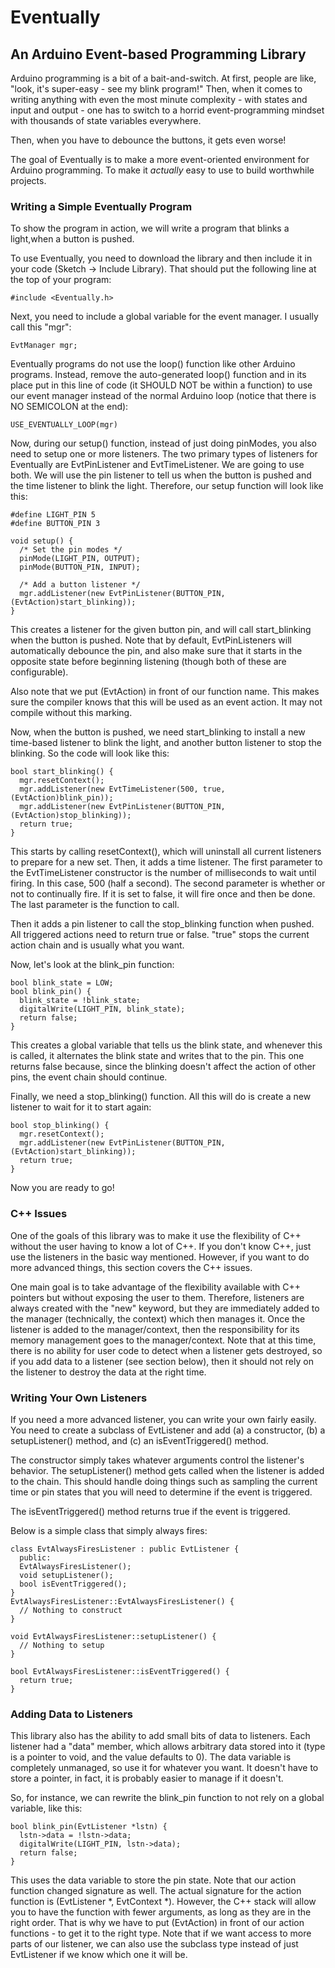 Eventually
==========
An Arduino Event-based Programming Library
------------------------------------------

Arduino programming is a bit of a bait-and-switch.  At first, people are like, "look, it's super-easy - see my blink program!"  Then, when it comes to writing anything with even the most minute complexity - with states and input and output - one has to switch to a horrid event-programming mindset with thousands of state variables everywhere.

Then, when you have to debounce the buttons, it gets even worse!

The goal of Eventually is to make a more event-oriented environment for Arduino programming.  To make it *actually* easy to use to build worthwhile projects.

### Writing a Simple Eventually Program

To show the program in action, we will write a program that blinks a light,when a button is pushed.

To use Eventually, you need to download the library and then include it in your code (Sketch -> Include Library).  That should put the following line at the top of your program:

    #include <Eventually.h>

Next, you need to include a global variable for the event manager.  I usually call this "mgr":

    EvtManager mgr;

Eventually programs do not use the loop() function like other Arduino programs.  Instead, remove the auto-generated loop() function and in its place put in this line of code (it SHOULD NOT be within a function) to use our event manager instead of the normal Arduino loop (notice that there is NO SEMICOLON at the end):

    USE_EVENTUALLY_LOOP(mgr)

Now, during our setup() function, instead of just doing pinModes, you also need to setup one or more listeners.  The two primary types of listeners for Eventually are EvtPinListener and EvtTimeListener.  We are going to use both.  We will use the pin listener to tell us when the button is pushed and the time listener to blink the light.  Therefore, our setup function will look like this:

    #define LIGHT_PIN 5
    #define BUTTON_PIN 3

    void setup() {
      /* Set the pin modes */
      pinMode(LIGHT_PIN, OUTPUT);
      pinMode(BUTTON_PIN, INPUT);

      /* Add a button listener */
      mgr.addListener(new EvtPinListener(BUTTON_PIN, (EvtAction)start_blinking));
    }

This creates a listener for the given button pin, and will call start_blinking when the button is pushed.  Note that by default, EvtPinListeners will automatically debounce the pin, and also make sure that it starts in the opposite state before beginning listening (though both of these are configurable).

Also note that we put (EvtAction) in front of our function name.  This makes sure the compiler knows that this will be used as an event action.  It may not compile without this marking.

Now, when the button is pushed, we need start_blinking to install a new time-based listener to blink the light, and another button listener to stop the blinking.  So the code will look like this:

    bool start_blinking() {
      mgr.resetContext(); 
      mgr.addListener(new EvtTimeListener(500, true, (EvtAction)blink_pin));
      mgr.addListener(new EvtPinListener(BUTTON_PIN, (EvtAction)stop_blinking));
      return true;
    }

This starts by calling resetContext(), which will uninstall all current listeners to prepare for a new set.  Then, it adds a time listener.  The first parameter to the EvtTimeListener constructor is the number of milliseconds to wait until firing.  In this case, 500 (half a second).  The second parameter is whether or not to continually fire.  If it is set to false, it will fire once and then be done.  The last parameter is the function to call.

Then it adds a pin listener to call the stop_blinking function when pushed.  All triggered actions need to return true or false.  "true" stops the current action chain and is usually what you want.

Now, let's look at the blink_pin function:

    bool blink_state = LOW;
    bool blink_pin() {
      blink_state = !blink_state;
      digitalWrite(LIGHT_PIN, blink_state);
      return false;
    }

This creates a global variable that tells us the blink state, and whenever this is called, it alternates the blink state and writes that to the pin.  This one returns false because, since the blinking doesn't affect the action of other pins, the event chain should continue.

Finally, we need a stop_blinking() function.  All this will do is create a new listener to wait for it to start again:

    bool stop_blinking() {
      mgr.resetContext();
      mgr.addListener(new EvtPinListener(BUTTON_PIN, (EvtAction)start_blinking));
      return true;
    }

Now you are ready to go!

### C++ Issues

One of the goals of this library was to make it use the flexibility of C++ without the user having to know a lot of C++.  If you don't know C++, just use the listeners in the basic way mentioned.  However, if you want to do more advanced things, this section covers the C++ issues.  

One main goal is to take advantage of the flexibility available with C++ pointers but without exposing the user to them.  Therefore, listeners are always created with the "new" keyword, but they are immediately added to the manager (technically, the context) which then manages it.  Once the listener is added to the manager/context, then the responsibility for its memory management goes to the manager/context.  Note that at this time, there is no ability for user code to detect when a listener gets destroyed, so if you add data to a listener (see section below), then it should not rely on the listener to destroy the data at the right time.

### Writing Your Own Listeners

If you need a more advanced listener, you can write your own fairly easily.
You need to create a subclass of EvtListener and add (a) a constructor, (b) a setupListener() method, and (c) an isEventTriggered() method.

The constructor simply takes whatever arguments control the listener's behavior.  The setupListener() method gets called when the listener is added to the chain.  This should handle doing things such as sampling the current time or pin states that you will need to determine if the event is triggered.

The isEventTriggered() method returns true if the event is triggered.

Below is a simple class that simply always fires:

    class EvtAlwaysFiresListener : public EvtListener {
      public:
      EvtAlwaysFiresListener();
      void setupListener();
      bool isEventTriggered();
    }
    EvtAlwaysFiresListener::EvtAlwaysFiresListener() {
      // Nothing to construct
    }

    void EvtAlwaysFiresListener::setupListener() {
      // Nothing to setup
    }

    bool EvtAlwaysFiresListener::isEventTriggered() {
      return true;
    }

### Adding Data to Listeners

This library also has the ability to add small bits of data to listeners.  Each listener had a "data" member, which allows arbitrary data stored into it (type is a pointer to void, and the value defaults to 0).  The data variable is completely unmanaged, so use it for whatever you want.  It doesn't have to store a pointer, in fact, it is probably easier to manage if it doesn't.

So, for instance, we can rewrite the blink_pin function to not rely on a global variable, like this:

    bool blink_pin(EvtListener *lstn) {
      lstn->data = !lstn->data;
      digitalWrite(LIGHT_PIN, lstn->data);
      return false;
    }

This uses the data variable to store the pin state.  Note that our action function changed signature as well.  The actual signature for the action function is (EvtListener *, EvtContext *).  However, the C++ stack will allow you to have the function with fewer arguments, as long as they are in the right order.  That is why we have to put (EvtAction) in front of our action functions - to get it to the right type.  Note that if we want access to more parts of our listener, we can also use the subclass type instead of just EvtListener if we know which one it will be.
